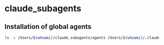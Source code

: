 # claude_subagents

## Installation of global agents

```bash
ln -s /Users/$(whoami)/claude_subagents/agents /Users/$(whoami)/.claude/agents 
```

